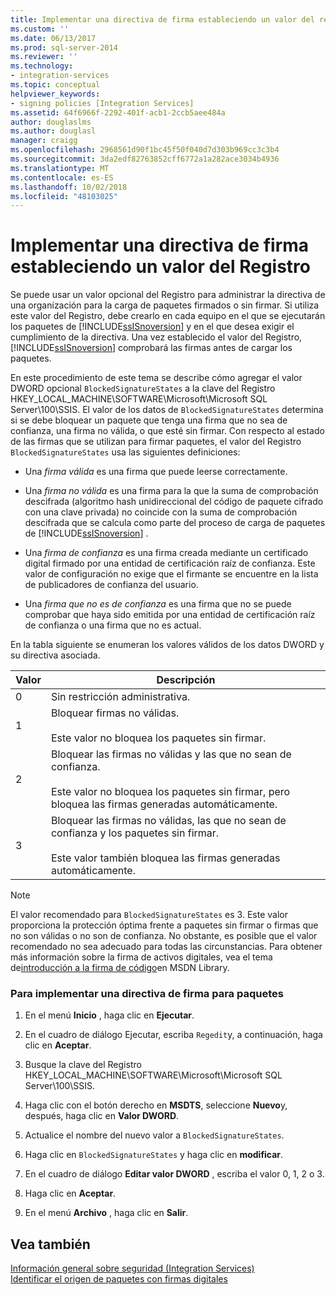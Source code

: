 ```yaml
---
title: Implementar una directiva de firma estableciendo un valor del registro | Microsoft Docs
ms.custom: ''
ms.date: 06/13/2017
ms.prod: sql-server-2014
ms.reviewer: ''
ms.technology:
- integration-services
ms.topic: conceptual
helpviewer_keywords:
- signing policies [Integration Services]
ms.assetid: 64f6966f-2292-401f-acb1-2ccb5aee484a
author: douglaslms
ms.author: douglasl
manager: craigg
ms.openlocfilehash: 2968561d90f1bc45f50f040d7d303b969cc3c3b4
ms.sourcegitcommit: 3da2edf82763852cff6772a1a282ace3034b4936
ms.translationtype: MT
ms.contentlocale: es-ES
ms.lasthandoff: 10/02/2018
ms.locfileid: "48103025"
---
```

# <a name="implement-a-signing-policy-by-setting-a-registry-value"></a>Implementar una directiva de firma estableciendo un valor del Registro
  Se puede usar un valor opcional del Registro para administrar la directiva de una organización para la carga de paquetes firmados o sin firmar. Si utiliza este valor del Registro, debe crearlo en cada equipo en el que se ejecutarán los paquetes de [!INCLUDE[ssISnoversion](../includes/ssisnoversion-md.md)] y en el que desea exigir el cumplimiento de la directiva. Una vez establecido el valor del Registro, [!INCLUDE[ssISnoversion](../includes/ssisnoversion-md.md)] comprobará las firmas antes de cargar los paquetes.  
  
 En este procedimiento de este tema se describe cómo agregar el valor DWORD opcional `BlockedSignatureStates` a la clave del Registro HKEY_LOCAL_MACHINE\SOFTWARE\Microsoft\Microsoft SQL Server\100\SSIS. El valor de los datos de `BlockedSignatureStates` determina si se debe bloquear un paquete que tenga una firma que no sea de confianza, una firma no válida, o que esté sin firmar. Con respecto al estado de las firmas que se utilizan para firmar paquetes, el valor del Registro `BlockedSignatureStates` usa las siguientes definiciones:  
  
-   Una *firma válida* es una firma que puede leerse correctamente.  
  
-   Una *firma no válida* es una firma para la que la suma de comprobación descifrada (algoritmo hash unidireccional del código de paquete cifrado con una clave privada) no coincide con la suma de comprobación descifrada que se calcula como parte del proceso de carga de paquetes de [!INCLUDE[ssISnoversion](../includes/ssisnoversion-md.md)] .  
  
-   Una *firma de confianza* es una firma creada mediante un certificado digital firmado por una entidad de certificación raíz de confianza. Este valor de configuración no exige que el firmante se encuentre en la lista de publicadores de confianza del usuario.  
  
-   Una *firma que no es de confianza* es una firma que no se puede comprobar que haya sido emitida por una entidad de certificación raíz de confianza o una firma que no es actual.  
  
 En la tabla siguiente se enumeran los valores válidos de los datos DWORD y su directiva asociada.  
  
|Valor|Descripción|  
|-----------|-----------------|  
|0|Sin restricción administrativa.|  
|1|Bloquear firmas no válidas.<br /><br /> Este valor no bloquea los paquetes sin firmar.|  
|2|Bloquear las firmas no válidas y las que no sean de confianza.<br /><br /> Este valor no bloquea los paquetes sin firmar, pero bloquea las firmas generadas automáticamente.|  
|3|Bloquear las firmas no válidas, las que no sean de confianza y los paquetes sin firmar.<br /><br /> Este valor también bloquea las firmas generadas automáticamente.|  
  
> [!NOTE]  
>  El valor recomendado para `BlockedSignatureStates` es 3. Este valor proporciona la protección óptima frente a paquetes sin firmar o firmas que no son válidas o no son de confianza. No obstante, es posible que el valor recomendado no sea adecuado para todas las circunstancias. Para obtener más información sobre la firma de activos digitales, vea el tema de[introducción a la firma de código](http://go.microsoft.com/fwlink/?LinkId=51414)en MSDN Library.  
  
### <a name="to-implement-a-signing-policy-for-packages"></a>Para implementar una directiva de firma para paquetes  
  
1.  En el menú **Inicio** , haga clic en **Ejecutar**.  
  
2.  En el cuadro de diálogo Ejecutar, escriba `Regedit`y, a continuación, haga clic en **Aceptar**.  
  
3.  Busque la clave del Registro HKEY_LOCAL_MACHINE\SOFTWARE\Microsoft\Microsoft SQL Server\100\SSIS.  
  
4.  Haga clic con el botón derecho en **MSDTS**, seleccione **Nuevo**y, después, haga clic en **Valor DWORD**.  
  
5.  Actualice el nombre del nuevo valor a `BlockedSignatureStates`.  
  
6.  Haga clic en `BlockedSignatureStates` y haga clic en **modificar**.  
  
7.  En el cuadro de diálogo **Editar valor DWORD** , escriba el valor 0, 1, 2 o 3.  
  
8.  Haga clic en **Aceptar**.  
  
9. En el menú **Archivo** , haga clic en **Salir**.  
  
## <a name="see-also"></a>Vea también  
 [Información general sobre seguridad &#40;Integration Services&#41;](security/security-overview-integration-services.md)   
 [Identificar el origen de paquetes con firmas digitales](security/identify-the-source-of-packages-with-digital-signatures.md)  
  
  

